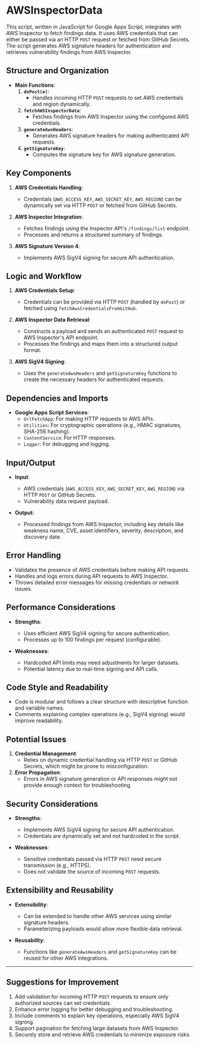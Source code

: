 # AWSInspectorData

This script, written in JavaScript for Google Apps Script, integrates with AWS Inspector to fetch findings data. It uses AWS credentials that can either be passed via an HTTP `POST` request or fetched from GitHub Secrets. The script generates AWS signature headers for authentication and retrieves vulnerability findings from AWS Inspector.

## Structure and Organization
- **Main Functions**:
    1. **`doPost(e)`**:
        - Handles incoming HTTP `POST` requests to set AWS credentials and region dynamically.
    2. **`fetchAWSInspectorData`**:
        - Fetches findings from AWS Inspector using the configured AWS credentials.
    3. **`generateAwsHeaders`**:
        - Generates AWS signature headers for making authenticated API requests.
    4. **`getSignatureKey`**:
        - Computes the signature key for AWS signature generation.

## Key Components
1. **AWS Credentials Handling**:
    - Credentials (`AWS_ACCESS_KEY`, `AWS_SECRET_KEY`, `AWS_REGION`) can be dynamically set via HTTP `POST` or fetched from GitHub Secrets.

2. **AWS Inspector Integration**:
    - Fetches findings using the Inspector API's `/findings/list` endpoint.
    - Processes and returns a structured summary of findings.

3. **AWS Signature Version 4**:
    - Implements AWS SigV4 signing for secure API authentication.

## Logic and Workflow
1. **AWS Credentials Setup**:
    - Credentials can be provided via HTTP `POST` (handled by `doPost`) or fetched using `fetchAwsCredentialsFromGitHub`.

2. **AWS Inspector Data Retrieval**:
    - Constructs a payload and sends an authenticated `POST` request to AWS Inspector's API endpoint.
    - Processes the findings and maps them into a structured output format.

3. **AWS SigV4 Signing**:
    - Uses the `generateAwsHeaders` and `getSignatureKey` functions to create the necessary headers for authenticated requests.

## Dependencies and Imports
- **Google Apps Script Services**:
    - `UrlFetchApp`: For making HTTP requests to AWS APIs.
    - `Utilities`: For cryptographic operations (e.g., HMAC signatures, SHA-256 hashing).
    - `ContentService`: For HTTP responses.
    - `Logger`: For debugging and logging.

## Input/Output
- **Input**:
    - AWS credentials (`AWS_ACCESS_KEY`, `AWS_SECRET_KEY`, `AWS_REGION`) via HTTP `POST` or GitHub Secrets.
    - Vulnerability data request payload.

- **Output**:
    - Processed findings from AWS Inspector, including key details like weakness name, CVE, asset identifiers, severity, description, and discovery date.

## Error Handling
- Validates the presence of AWS credentials before making API requests.
- Handles and logs errors during API requests to AWS Inspector.
- Throws detailed error messages for missing credentials or network issues.

## Performance Considerations
- **Strengths**:
    - Uses efficient AWS SigV4 signing for secure authentication.
    - Processes up to 100 findings per request (configurable).

- **Weaknesses**:
    - Hardcoded API limits may need adjustments for larger datasets.
    - Potential latency due to real-time signing and API calls.

## Code Style and Readability
- Code is modular and follows a clear structure with descriptive function and variable names.
- Comments explaining complex operations (e.g., SigV4 signing) would improve readability.

## Potential Issues
1. **Credential Management**:
    - Relies on dynamic credential handling via HTTP `POST` or GitHub Secrets, which might be prone to misconfiguration.
2. **Error Propagation**:
    - Errors in AWS signature generation or API responses might not provide enough context for troubleshooting.

## Security Considerations
- **Strengths**:
    - Implements AWS SigV4 signing for secure API authentication.
    - Credentials are dynamically set and not hardcoded in the script.

- **Weaknesses**:
    - Sensitive credentials passed via HTTP `POST` need secure transmission (e.g., HTTPS).
    - Does not validate the source of incoming `POST` requests.

## Extensibility and Reusability
- **Extensibility**:
    - Can be extended to handle other AWS services using similar signature headers.
    - Parameterizing payloads would allow more flexible data retrieval.

- **Reusability**:
    - Functions like `generateAwsHeaders` and `getSignatureKey` can be reused for other AWS integrations.

---

## Suggestions for Improvement
1. Add validation for incoming HTTP `POST` requests to ensure only authorized sources can set credentials.
2. Enhance error logging for better debugging and troubleshooting.
3. Include comments to explain key operations, especially AWS SigV4 signing.
4. Support pagination for fetching large datasets from AWS Inspector.
5. Securely store and retrieve AWS credentials to minimize exposure risks.
